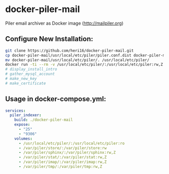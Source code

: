 # docker-piler-mail
Piler email archiver as Docker image (http://mailpiler.org)

## Configure New Installation:
```bash
git clone https://github.com/heri16/docker-piler-mail.git
cp docker-piler-mail/usr/local/etc/piler/piler.conf.dist docker-piler-mail/usr/local/etc/piler/piler.conf
mv docker-piler-mail/usr/local/etc/piler/. /usr/local/etc/piler/
docker run -ti --rm -v /usr/local/etc/piler/:/usr/local/etc/piler:rw,Z heri16/piler-mail
# display_install_intro
# gather_mysql_account
# make_new_key
# make_certificate
```

## Usage in docker-compose.yml:
```yaml
services:
  piler_indexer:
    build: ./docker-piler-mail
    expose:
      - "25"
      - "9306"
    volumes:
      - /usr/local/etc/piler/:/usr/local/etc/piler:ro
      - /var/piler/store/:/var/piler/store:rw
      - /var/piler/sphinx/:/var/piler/sphinx:rw,Z
      - /var/piler/stat/:/var/piler/stat:rw,Z
      - /var/piler/imap/:/var/piler/imap:rw,Z
      - /var/piler/tmp/:/var/piler/tmp:rw,Z
```
